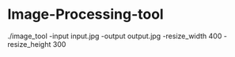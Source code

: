 # Image-Processing-tool
./image_tool -input input.jpg -output output.jpg -resize_width 400 -resize_height 300
